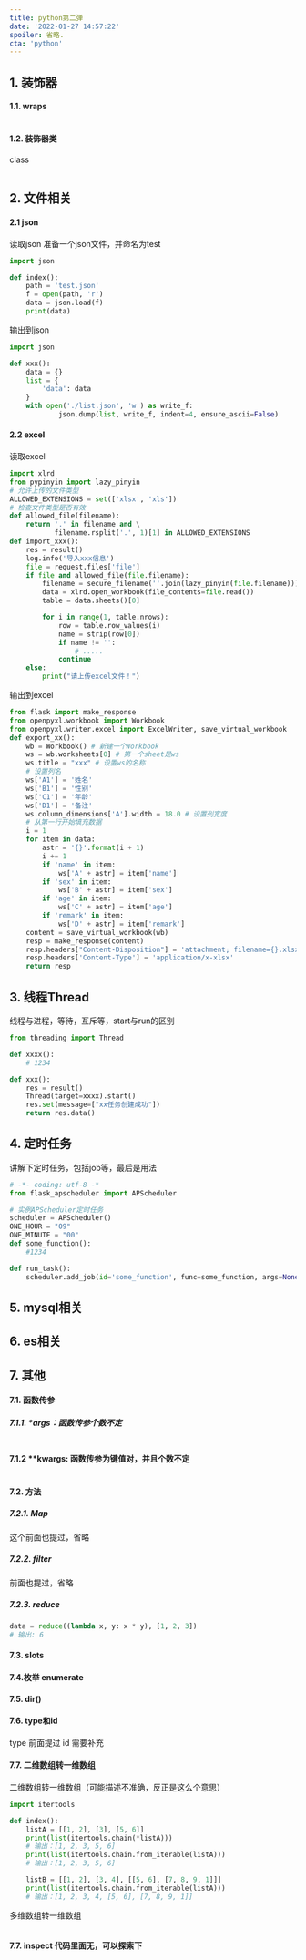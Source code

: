 ```yaml
---
title: python第二弹
date: '2022-01-27 14:57:22'
spoiler: 省略.
cta: 'python'
---
```


## 1. 装饰器
#### 1.1. wraps
```python
```
#### 1.2. 装饰器类
class
```python
```

## 2. 文件相关
#### 2.1 json
读取json
准备一个json文件，并命名为test
```python
import json

def index():
    path = 'test.json'
    f = open(path, 'r')
    data = json.load(f)
    print(data)
```
输出到json
```python
import json

def xxx(): 
    data = {}
    list = {
        'data': data
    }
    with open('./list.json', 'w') as write_f:
            json.dump(list, write_f, indent=4, ensure_ascii=False)
```
#### 2.2 excel
读取excel
```python
import xlrd
from pypinyin import lazy_pinyin
# 允许上传的文件类型
ALLOWED_EXTENSIONS = set(['xlsx', 'xls'])
# 检查文件类型是否有效
def allowed_file(filename):
    return '.' in filename and \
           filename.rsplit('.', 1)[1] in ALLOWED_EXTENSIONS
def import_xxx():
    res = result()
    log.info('导入xxx信息')
    file = request.files['file']
    if file and allowed_file(file.filename):
        filename = secure_filename(''.join(lazy_pinyin(file.filename)))
        data = xlrd.open_workbook(file_contents=file.read())
        table = data.sheets()[0]

        for i in range(1, table.nrows): 
            row = table.row_values(i)
            name = strip(row[0])
            if name != '':
                # .....
            continue
    else:
        print("请上传excel文件！")
```
输出到excel
```python
from flask import make_response
from openpyxl.workbook import Workbook
from openpyxl.writer.excel import ExcelWriter, save_virtual_workbook
def export_xx():
    wb = Workbook() # 新建一个Workbook
    ws = wb.worksheets[0] # 第一个sheet是ws
    ws.title = "xxx" # 设置ws的名称
    # 设置列名
    ws['A1'] = '姓名'
    ws['B1'] = '性别'
    ws['C1'] = '年龄'
    ws['D1'] = '备注'
    ws.column_dimensions['A'].width = 18.0 # 设置列宽度
    # 从第一行开始填充数据
    i = 1
    for item in data:
        astr = '{}'.format(i + 1)
        i += 1
        if 'name' in item:
            ws['A' + astr] = item['name']
        if 'sex' in item:
            ws['B' + astr] = item['sex']
        if 'age' in item:
            ws['C' + astr] = item['age']
        if 'remark' in item:
            ws['D' + astr] = item['remark']
    content = save_virtual_workbook(wb)
    resp = make_response(content)
    resp.headers["Content-Disposition"] = 'attachment; filename={}.xlsx'.format("export_db".encode().decode('latin-1'))
    resp.headers['Content-Type'] = 'application/x-xlsx'
    return resp
```

## 3. 线程Thread
线程与进程，等待，互斥等，start与run的区别
```python
from threading import Thread

def xxxx():
    # 1234

def xxx():
    res = result()
    Thread(target=xxxx).start()
    res.set(message=["xx任务创建成功"])
    return res.data()
```

## 4. 定时任务
讲解下定时任务，包括job等，最后是用法
```python
# -*- coding: utf-8 -*
from flask_apscheduler import APScheduler

# 实例APScheduler定时任务
scheduler = APScheduler()
ONE_HOUR = "09"
ONE_MINUTE = "00"
def some_function():
    #1234

def run_task():
    scheduler.add_job(id='some_function', func=some_function, args=None, trigger='cron', hour=ONE_HOUR, minute=ONE_MINUTE)
```

## 5. mysql相关

## 6. es相关


## 7. 其他
#### 7.1. 函数传参
##### 7.1.1. *args：函数传参个数不定
```python

```
#### 7.1.2 **kwargs: 函数传参为键值对，并且个数不定
```python
```

#### 7.2. 方法
##### 7.2.1. Map
这个前面也提过，省略

##### 7.2.2. filter
前面也提过，省略

##### 7.2.3. reduce
```python
data = reduce((lambda x, y: x * y), [1, 2, 3])
# 输出: 6
```

#### 7.3. __slots__ 

#### 7.4.枚举 enumerate

#### 7.5. dir()

#### 7.6. type和id
type 前面提过
id 需要补充

#### 7.7. 二维数组转一维数组
二维数组转一维数组（可能描述不准确，反正是这么个意思）
```python
import itertools

def index():
    listA = [[1, 2], [3], [5, 6]]
    print(list(itertools.chain(*listA)))
    # 输出：[1, 2, 3, 5, 6]
    print(list(itertools.chain.from_iterable(listA)))
    # 输出：[1, 2, 3, 5, 6]

    listB = [[1, 2], [3, 4], [[5, 6], [7, 8, 9, 1]]]
    print(list(itertools.chain.from_iterable(listA)))
    # 输出：[1, 2, 3, 4, [5, 6], [7, 8, 9, 1]]
```

多维数组转一维数组
```python
```

#### 7.7. inspect 代码里面无，可以探索下

